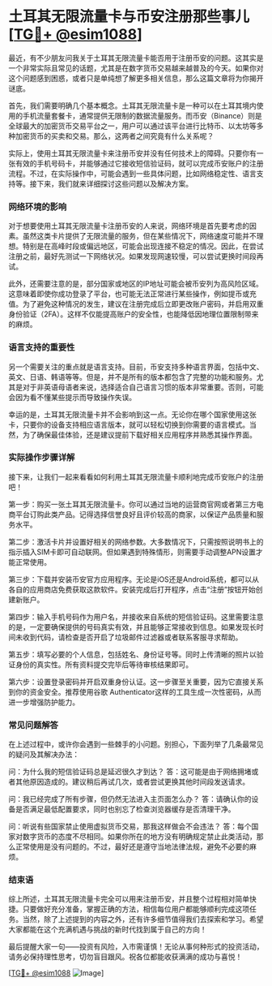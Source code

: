 # 土耳其无限流量卡与币安注册那些事儿[[TG💪+ @esim1088](https://t.me/s/esim1088)]

最近，有不少朋友问我关于土耳其无限流量卡能否用于注册币安的问题。这其实是一个非常实际且常见的话题，尤其是在数字货币交易越来越普及的今天。如果你对这个问题感到困惑，或者只是单纯想了解更多相关信息，那么这篇文章将为你揭开谜底。

首先，我们需要明确几个基本概念。土耳其无限流量卡是一种可以在土耳其境内使用的手机流量套餐卡，通常提供无限制的数据流量服务。而币安（Binance）则是全球最大的加密货币交易平台之一，用户可以通过该平台进行比特币、以太坊等多种加密货币的买卖和交易。那么，这两者之间究竟有什么关系呢？

实际上，使用土耳其无限流量卡来注册币安并没有任何技术上的障碍。只要你有一张有效的手机号码卡，并能够通过它接收短信验证码，就可以完成币安账户的注册流程。不过，在实际操作中，可能会遇到一些具体问题，比如网络稳定性、语言支持等。接下来，我们就来详细探讨这些问题以及解决方案。

### 网络环境的影响

对于想要使用土耳其无限流量卡注册币安的人来说，网络环境是首先要考虑的因素。虽然这类卡片提供了无限流量的服务，但在某些情况下，网络速度可能并不理想。特别是在高峰时段或偏远地区，可能会出现连接不稳定的情况。因此，在尝试注册之前，最好先测试一下网络状况。如果发现网速较慢，可以尝试更换时间段再试。

此外，还需要注意的是，部分国家或地区的IP地址可能会被币安列为高风险区域。这意味着即使你成功登录了平台，也可能无法正常进行某些操作，例如提币或充值。为了避免这种情况的发生，建议在注册完成后立即更改账户密码，并启用双重身份验证（2FA）。这样不仅能提高账户的安全性，也能降低因地理位置限制带来的麻烦。

### 语言支持的重要性

另一个需要关注的重点就是语言支持。目前，币安支持多种语言界面，包括中文、英文、日语、韩语等等。但是，并不是所有的版本都包含了完整的功能和服务。尤其是对于非英语母语者来说，选择适合自己语言习惯的版本非常重要。否则，可能会因为看不懂某些提示而导致操作失误。

幸运的是，土耳其无限流量卡并不会影响到这一点。无论你在哪个国家使用这张卡，只要你的设备支持相应语言版本，就可以轻松切换到你需要的语言模式。当然，为了确保最佳体验，还是建议提前下载好相关应用程序并熟悉其操作界面。

### 实际操作步骤详解

接下来，让我们一起来看看如何利用土耳其无限流量卡顺利地完成币安账户的注册吧！

第一步：购买一张土耳其无限流量卡。你可以通过当地的运营商官网或者第三方电商平台订购此类产品。记得选择信誉良好且评价较高的商家，以保证产品质量和服务水平。

第二步：激活卡片并设置好相关的网络参数。大多数情况下，只需按照说明书上的指示插入SIM卡即可自动联网。但如果遇到特殊情形，则需要手动调整APN设置才能正常使用。

第三步：下载并安装币安官方应用程序。无论是iOS还是Android系统，都可以从各自的应用商店免费获取这款软件。安装完成后打开程序，点击“注册”按钮开始创建新账户。

第四步：输入手机号码作为用户名，并接收来自系统的短信验证码。这里需要注意的是，一定要确保提供的号码真实有效，并且能够正常接收到信息。如果发现长时间未收到代码，请检查是否开启了垃圾邮件过滤器或者联系客服寻求帮助。

第五步：填写必要的个人信息，包括姓名、身份证号等。同时上传清晰的照片以验证身份的真实性。所有资料提交完毕后等待审核结果即可。

第六步：设置登录密码并开启双重身份认证。这一步骤至关重要，因为它直接关系到你的资金安全。推荐使用谷歌 Authenticator这样的工具生成一次性密码，从而进一步增强防护能力。

### 常见问题解答

在上述过程中，或许你会遇到一些棘手的小问题。别担心，下面列举了几条最常见的疑问及其解决办法：

问：为什么我的短信验证码总是延迟很久才到达？
答：这可能是由于网络拥堵或者其他原因造成的。建议稍后再试几次，或者尝试更换其他时间段发送请求。

问：我已经完成了所有步骤，但仍然无法进入主页面怎么办？
答：请确认你的设备是否满足最低配置要求，同时也别忘了检查浏览器缓存是否清理干净。

问：听说有些国家禁止使用虚拟货币交易，那我这样做会不会违法？
答：每个国家对数字货币的态度不尽相同。如果你所在的地方没有明确规定禁止此类活动，那么正常使用是没有问题的。不过，最好还是遵守当地法律法规，避免不必要的麻烦。

### 结束语

综上所述，土耳其无限流量卡完全可以用来注册币安，并且整个过程相对简单快捷。只要做好充分准备，掌握正确的方法，相信每位用户都能够顺利完成这项任务。当然，除了上述提到的内容之外，还有许多细节值得我们去探索和学习。希望大家都能在这个充满机遇与挑战的新时代找到属于自己的方向！

最后提醒大家一句——投资有风险，入市需谨慎！无论从事何种形式的投资活动，请务必保持理性思考，切勿盲目跟风。祝各位都能收获满满的成功与喜悦！

[[TG💪+ @esim1088](https://t.me/s/esim1088) ![Image](https://i.postimg.cc/4NQfJmqS/Snipaste-2025-05-13-00-14-12.png)]